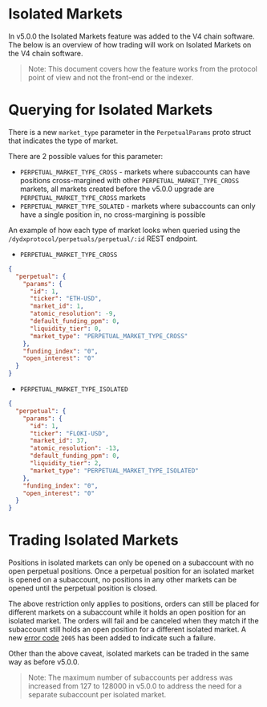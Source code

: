 # Isolated Markets

In v5.0.0 the Isolated Markets feature was added to the V4 chain software. The below is an overview of how trading will work on Isolated Markets on the V4 chain software.

>Note: This document covers how the feature works from the protocol point of view and not the front-end or the indexer.

# Querying for Isolated Markets

There is a new `market_type` parameter in the `PerpetualParams` proto struct that indicates the type of market. 

There are 2 possible values for this parameter:

- `PERPETUAL_MARKET_TYPE_CROSS` - markets where subaccounts can have positions cross-margined with other `PERPETUAL_MARKET_TYPE_CROSS` markets, all markets created before the v5.0.0 upgrade are `PERPETUAL_MARKET_TYPE_CROSS` markets
- `PERPETUAL_MARKET_TYPE_SOLATED` - markets where subaccounts can only have a single position in, no cross-margining is possible

An example of how each type of market looks when queried using the `/dydxprotocol/perpetuals/perpetual/:id` REST endpoint.

- `PERPETUAL_MARKET_TYPE_CROSS`

```json
{
  "perpetual": {
    "params": {
      "id": 1,
      "ticker": "ETH-USD",
      "market_id": 1,
      "atomic_resolution": -9,
      "default_funding_ppm": 0,
      "liquidity_tier": 0,
      "market_type": "PERPETUAL_MARKET_TYPE_CROSS"
    },
    "funding_index": "0",
    "open_interest": "0"
  }
}
```

- `PERPETUAL_MARKET_TYPE_ISOLATED`

```json
{
  "perpetual": {
    "params": {
      "id": 1,
      "ticker": "FLOKI-USD",
      "market_id": 37,
      "atomic_resolution": -13,
      "default_funding_ppm": 0,
      "liquidity_tier": 2,
      "market_type": "PERPETUAL_MARKET_TYPE_ISOLATED"
    },
    "funding_index": "0",
    "open_interest": "0"
  }
}
```

# Trading Isolated Markets

Positions in isolated markets can only be opened on a subaccount with no open perpetual positions. Once a perpetual position for an isolated market is opened on a subaccount, no positions in any other markets can be opened until the perpetual position is closed.

The above restriction only applies to positions, orders can still be placed for different markets on a subaccount while it holds an open position for an isolated market. The orders will fail and be canceled when they match if the subaccount still holds an open position for a different isolated market. A new [error code](https://github.com/dydxprotocol/v4-chain/blob/protocol/v5.0.0/protocol/x/clob/types/errors.go#L364-L368) `2005` has been added to indicate such a failure.

Other than the above caveat, isolated markets can be traded in the same way as before v5.0.0. 

>Note: The maximum number of subaccounts per address was increased from 127 to 128000 in v5.0.0 to address the need for a separate subaccount per isolated market.
